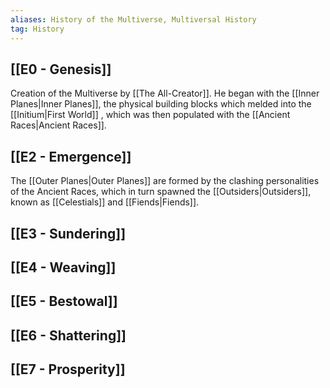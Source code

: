 ```yaml
---
aliases: History of the Multiverse, Multiversal History
tag: History
---
```

## [[E0 - Genesis]]
 Creation of the Multiverse by [[The All-Creator]]. He began with the [[Inner Planes|Inner Planes]], the physical building blocks which melded into the [[Initium|First World]] , which was then populated with the [[Ancient Races|Ancient Races]].
## [[E2 - Emergence]]
 The [[Outer Planes|Outer Planes]] are formed by the clashing personalities of the Ancient Races, which in turn spawned the [[Outsiders|Outsiders]], known as [[Celestials]] and [[Fiends|Fiends]].
## [[E3 - Sundering]]
## [[E4 - Weaving]]
## [[E5 - Bestowal]]
## [[E6 - Shattering]]
## [[E7 - Prosperity]]
